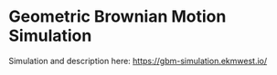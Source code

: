 # Geometric Brownian Motion Simulation

Simulation and description here: https://gbm-simulation.ekmwest.io/
